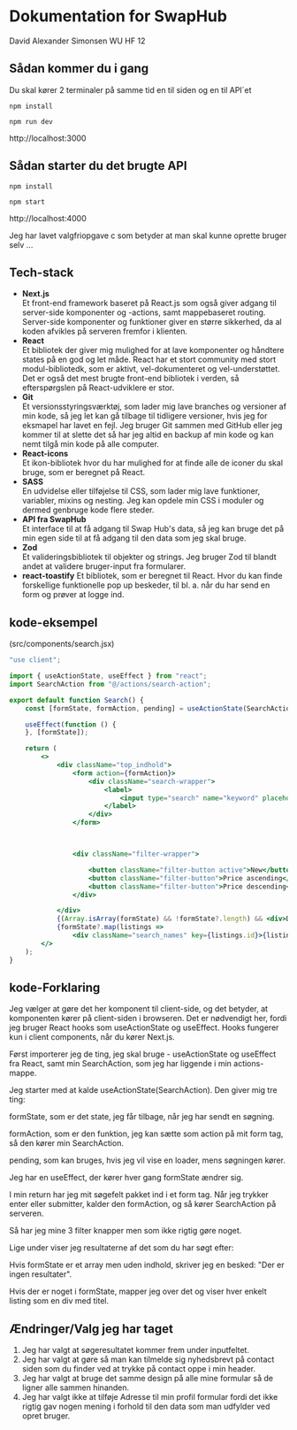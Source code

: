 # Dokumentation for SwapHub
David Alexander Simonsen
WU HF 12


## Sådan kommer du i gang
Du skal kører 2 terminaler på samme tid en til siden og en til API´et

`npm install`

`npm run dev`

http://localhost:3000

## Sådan starter du det brugte API
`npm install`

`npm start`

http://localhost:4000


Jeg har lavet valgfriopgave c som betyder at man skal kunne oprette bruger selv 
...


## Tech-stack
* **Next.js**  
Et front-end framework baseret på React.js som også giver adgang til server-side komponenter og -actions, samt mappebaseret routing. Server-side komponenter og funktioner giver en større sikkerhed, da al koden afvikles på serveren fremfor i klienten.
* **React**  
Et bibliotek der giver mig mulighed for at lave komponenter og håndtere states på en god og let måde. React har et stort community med stort modul-bibliotedk, som er aktivt, vel-dokumenteret og  vel-understøttet. Det er også det mest brugte front-end bibliotek i verden, så efterspørgslen på React-udviklere er stor. 
* **Git**  
Et versionsstyringsværktøj, som lader mig lave branches og versioner af min kode, så jeg let kan gå tilbage til tidligere versioner, hvis jeg for eksmapel har lavet en fejl. Jeg bruger Git sammen med GitHub eller jeg kommer til at slette det så har jeg altid en backup af min kode og kan nemt tilgå min kode på alle computer.
* **React-icons**  
Et ikon-bibliotek hvor du har mulighed for at finde alle de iconer du skal bruge, som er beregnet på React. 
* **SASS**  
En udvidelse eller tilføjelse til CSS, som lader mig lave funktioner, variabler, mixins og nesting. Jeg kan opdele min CSS i moduler og dermed genbruge kode flere steder.
* **API fra SwapHub**  
Et interface til at få adgang til Swap Hub's data, så jeg kan bruge det på min egen side til at få adgang til den data som jeg skal bruge.
* **Zod**  
Et valideringsbibliotek til objekter og strings. Jeg bruger Zod til blandt andet at validere bruger-input fra formularer.
* **react-toastify**
Et bibliotek, som er beregnet til React. Hvor du kan finde forskellige funktionelle pop up beskeder, til bl. a. når du har send en form og prøver at logge ind. 


## kode-eksempel
(src/components/search.jsx)
```jsx
"use client";

import { useActionState, useEffect } from "react";
import SearchAction from "@/actions/search-action";

export default function Search() {
    const [formState, formAction, pending] = useActionState(SearchAction);

    useEffect(function () {
    }, [formState]);

    return (
        <>
            <div className="top_indhold">
                <form action={formAction}>
                    <div className="search-wrapper">
                        <label>
                            <input type="search" name="keyword" placeholder="Search" className="search-input" />
                        </label>
                    </div>
                </form>



                <div className="filter-wrapper">

                    <button className="filter-button active">New</button>
                    <button className="filter-button">Price ascending</button>
                    <button className="filter-button">Price descending</button>
                </div>

            </div>
            {(Array.isArray(formState) && !formState?.length) && <div>Der er ingen resultater</div>}
            {formState?.map(listings =>
                <div className="search_names" key={listings.id}>{listings.title}</div>)}
        </>
    );
}


```
## kode-Forklaring
Jeg vælger at gøre det her komponent til client-side, og det betyder, at komponenten kører på client-siden i browseren. Det er nødvendigt her, fordi jeg bruger React hooks som useActionState og useEffect. Hooks fungerer kun i client components, når du kører Next.js.

Først importerer jeg de ting, jeg skal bruge - useActionState og useEffect fra React, samt min SearchAction, som jeg har liggende i min actions-mappe.

Jeg starter med at kalde useActionState(SearchAction). Den giver mig tre ting:

formState, som er det state, jeg får tilbage, når jeg har sendt en søgning.

formAction, som er den funktion, jeg kan sætte som action på mit form tag, så den kører min SearchAction.

pending, som kan bruges, hvis jeg vil vise en loader, mens søgningen kører.

Jeg har en useEffect, der kører hver gang formState ændrer sig.

I min return har jeg mit søgefelt pakket ind i et form tag. Når jeg trykker enter eller submitter, kalder den formAction, og så kører SearchAction på serveren.

Så har jeg mine 3 filter knapper men som ikke rigtig gøre noget.

Lige under viser jeg resultaterne af det som du har søgt efter:

Hvis formState er et array men uden indhold, skriver jeg en besked: "Der er ingen resultater".

Hvis der er noget i formState, mapper jeg over det og viser hver enkelt listing som en div med titel.


## Ændringer/Valg jeg har taget
1. Jeg har valgt at søgeresultatet kommer frem under inputfeltet.
2. Jeg har valgt at gøre så man kan tilmelde sig nyhedsbrevt på contact siden som du finder ved at trykke på contact oppe i min header.
3. Jeg har valgt at bruge det samme design på alle mine formular så de ligner alle sammen hinanden.
4. Jeg har valgt ikke at tilføje Adresse til min profil formular fordi det ikke rigtig gav nogen mening i forhold til den data som man udfylder ved opret bruger.



